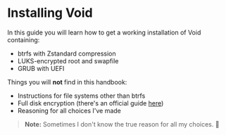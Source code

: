 # Installing Void
In this guide you will learn how to get a working installation of Void containing:
- btrfs with Zstandard compression
- LUKS-encrypted root and swapfile
- GRUB with UEFI

Things you will **not** find in this handbook:
- Instructions for file systems other than btrfs
- Full disk encryption (there's an official guide
  [here](https://docs.voidlinux.org/installation/guides/fde.html))
- Reasoning for all choices I've made

> **Note:** Sometimes I don't know the true reason for all my choices. 😬
